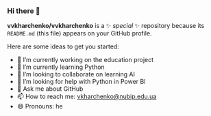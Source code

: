 ### Hi there 👋

**vvkharchenko/vvkharchenko** is a ✨ _special_ ✨ repository because its `README.md` (this file) appears on your GitHub profile.

Here are some ideas to get you started:

- 🔭 I’m currently working on the education project
- 🌱 I’m currently learning Python
- 👯 I’m looking to collaborate on learning AI
- 🤔 I’m looking for help with Python in Power BI
- 💬 Ask me about GitHub
- 📫 How to reach me: vkharchenko@nubip.edu.ua
- 😄 Pronouns: he
